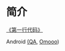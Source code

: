 # 简介

[《第一行代码》](https://book.douban.com/subject/26915433/)

Android [\(QA](https://github.com/Omooo/Android_QA), [Omooo](https://github.com/Omooo/Android-Notes)\)





